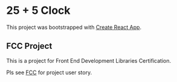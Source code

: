 # 25 + 5 Clock

This project was bootstrapped with [Create React App](https://github.com/facebook/create-react-app).

## FCC Project

This is a project for Front End Development Libraries Certification.

Pls see [FCC](https://www.freecodecamp.org/learn/front-end-libraries/front-end-libraries-projects/build-a-25--5-clock) for project user story.
